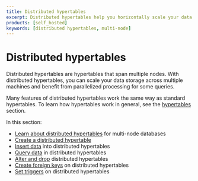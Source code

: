 ```yaml
---
title: Distributed hypertables
excerpt: Distributed hypertables help you horizontally scale your data storage in multi-node clusters
products: [self_hosted]
keywords: [distributed hypertables, multi-node]
---
```


# Distributed hypertables

Distributed hypertables are hypertables that span multiple nodes. With
distributed hypertables, you can scale your data storage across multiple
machines and benefit from parallelized processing for some queries.

Many features of distributed hypertables work the same way as standard
hypertables. To learn how hypertables work in general, see the
[hypertables][hypertables] section.

In this section:

*   [Learn about distributed hypertables][about-distributed-hypertables] for
    multi-node databases
*   [Create a distributed hypertable][create]
*   [Insert data][insert] into distributed hypertables
*   [Query data][query] in distributed hypertables
*   [Alter and drop][alter-drop] distributed hypertables
*   [Create foreign keys][foreign-keys] on distributed hypertables
*   [Set triggers][triggers] on distributed hypertables

[about-distributed-hypertables]: /self-hosted/:currentVersion:/distributed-hypertables/about-distributed-hypertables/
[alter-drop]: /self-hosted/:currentVersion:/distributed-hypertables/alter-drop-distributed-hypertables
[create]: /self-hosted/:currentVersion:/distributed-hypertables/create-distributed-hypertables/
[foreign-keys]: /self-hosted/:currentVersion:/distributed-hypertables/foreign-keys/
[hypertables]: /self-hosted/:currentVersion:/hypertables/
[insert]: /self-hosted/:currentVersion:/distributed-hypertables/insert/
[query]: /self-hosted/:currentVersion:/distributed-hypertables/query/
[triggers]: /self-hosted/:currentVersion:/distributed-hypertables/triggers/
